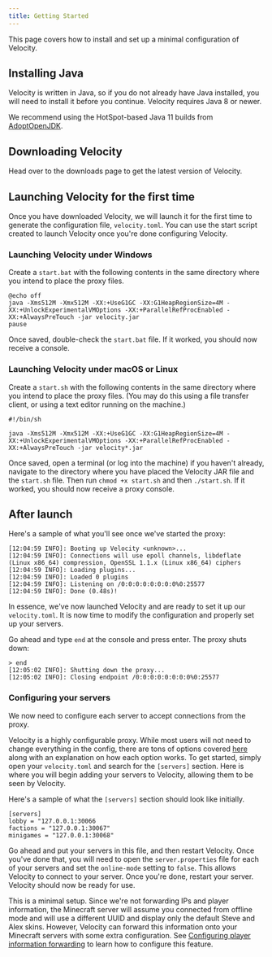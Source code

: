 ```yaml
---
title: Getting Started
---
```


This page covers how to install and set up a minimal configuration of Velocity.

## Installing Java

Velocity is written in Java, so if you do not already have Java installed, you
will need to install it before you continue. Velocity requires Java 8 or newer.

We recommend using the HotSpot-based Java 11 builds from [AdoptOpenJDK](https://adoptopenjdk.net/).

## Downloading Velocity

Head over to the <Link to="/downloads">downloads</Link> page to get the latest version of Velocity.

## Launching Velocity for the first time

Once you have downloaded Velocity, we will launch it for the first time to generate the
configuration file, `velocity.toml`. You can use the start script created to launch Velocity
once you're done configuring Velocity.

### Launching Velocity under Windows

Create a `start.bat` with the following contents in the same directory where you intend
to place the proxy files.

```batch
@echo off
java -Xms512M -Xmx512M -XX:+UseG1GC -XX:G1HeapRegionSize=4M -XX:+UnlockExperimentalVMOptions -XX:+ParallelRefProcEnabled -XX:+AlwaysPreTouch -jar velocity.jar
pause
```

Once saved, double-check the `start.bat` file. If it worked, you should now receive a
console.

### Launching Velocity under macOS or Linux

Create a `start.sh` with the following contents in the same directory where you intend
to place the proxy files. (You may do this using a file transfer client, or using a text
editor running on the machine.)

```shell
#!/bin/sh

java -Xms512M -Xmx512M -XX:+UseG1GC -XX:G1HeapRegionSize=4M -XX:+UnlockExperimentalVMOptions -XX:+ParallelRefProcEnabled -XX:+AlwaysPreTouch -jar velocity*.jar
```

Once saved, open a terminal (or log into the machine) if you haven't already, navigate to the
directory where you have placed the Velocity JAR file and the `start.sh` file. Then run
`chmod +x start.sh` and then `./start.sh`. If it worked, you should now receive a proxy console.

## After launch

Here's a sample of what you'll see once we've started the proxy:

```plain
[12:04:59 INFO]: Booting up Velocity <unknown>...
[12:04:59 INFO]: Connections will use epoll channels, libdeflate (Linux x86_64) compression, OpenSSL 1.1.x (Linux x86_64) ciphers
[12:04:59 INFO]: Loading plugins...
[12:04:59 INFO]: Loaded 0 plugins
[12:04:59 INFO]: Listening on /0:0:0:0:0:0:0:0%0:25577
[12:04:59 INFO]: Done (0.48s)!
```

In essence, we've now launched Velocity and are ready to set it up our `velocity.toml`.
It is now time to modify the configuration and properly set up your servers.

Go ahead and type `end` at the console and press enter. The proxy shuts down:

```plain
> end
[12:05:02 INFO]: Shutting down the proxy...
[12:05:02 INFO]: Closing endpoint /0:0:0:0:0:0:0:0%0:25577
```

### Configuring your servers

We now need to configure each server to accept connections from the proxy.

Velocity is a highly configurable proxy. While most users will not need to change everything in the config, there
are tons of options covered [here](/wiki/users/configuration/) along with an explanation
on how each option works. To get started, simply open your `velocity.toml` and search for the `[servers]` section. 
Here is where you will begin adding your servers to Velocity, allowing them to be seen by Velocity.

Here's a sample of what the `[servers]` section should look like initially.

```plain
[servers]
lobby = "127.0.0.1:30066
factions = "127.0.0.1:30067"
minigames = "127.0.0.1:30068"
``` 

Go ahead and put your servers in this file, and then restart Velocity. Once you've done that, you will need to open
the `server.properties` file for each of your servers and set the `online-mode` setting to `false`. This allows
Velocity to connect to your server. Once you're done, restart your server. Velocity should now be ready for use.
  

This is a minimal setup. Since we're not forwarding IPs and player information, the Minecraft server will
assume you connected from offline mode and will use a different UUID and display only the default Steve and Alex
skins. However, Velocity can forward this information onto your Minecraft servers with some extra configuration. See
[Configuring player information forwarding](/wiki/users/forwarding) to learn how to
 configure this feature.


